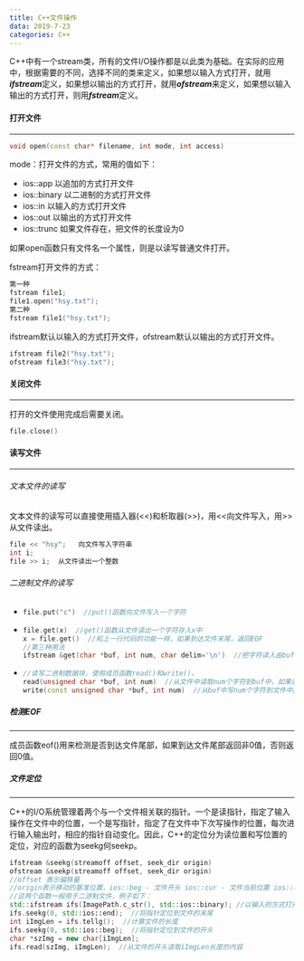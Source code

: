 ```yaml
---
title: C++文件操作
data: 2019-7-23
categories: C++
---
```


C++中有一个stream类，所有的文件I/O操作都是以此类为基础。在实际的应用中，根据需要的不同，选择不同的类来定义，如果想以输入方式打开，就用***ifstream***定义，如果想以输出的方式打开，就用***ofstream***来定义，如果想以输入输出的方式打开，则用***fstream***定义。

#### 打开文件

---

```c++
void open(const char* filename, int mode, int access)
```

mode：打开文件的方式，常用的值如下：

- ios::app  以追加的方式打开文件
- ios::binary  以二进制的方式打开文件
- ios::in  以输入的方式打开文件
- ios::out  以输出的方式打开文件
- ios::trunc  如果文件存在，把文件的长度设为0

如果open函数只有文件名一个属性，则是以读写普通文件打开。

fstream打开文件的方式：

```c++
第一种
fstream file1;
file1.open("hsy.txt");
第二种
fstream file1("hsy.txt");
```

ifstream默认以输入的方式打开文件，ofstream默认以输出的方式打开文件。

```c++
ifstream file2("hsy.txt");
ofstream file3("hsy.txt");
```

#### 关闭文件

---

打开的文件使用完成后需要关闭。

```c++
file.close()
```

#### 读写文件

---

###### 文本文件的读写

文本文件的读写可以直接使用插入器(<<)和析取器(>>)，用<<向文件写入，用>>从文件读出。

```c++
file << "hsy";   向文件写入字符串
int i;
file >> i;  从文件读出一个整数
```

###### 二进制文件的读写

- ```c++
  file.put("c")  //put()函数向文件写入一个字符
  ```

- ```c++
  file.get(x)  //get()函数从文件读出一个字符存入x中
  x = file.get()  //和上一行代码的功能一样，如果到达文件末尾，返回EOF
  //第三种用法
  ifstream &get(char *buf, int num, char delim='\n')  //把字符读入由buf指向的数组，直到读入了num个字符，或遇到delim指向的字符则结束，delim默认为'\n'。
  ```

- ```c++
  //读写二进制数据块，使用成员函数read()和write()。
  read(unsigned char *buf, int num)  //从文件中读取num个字符到buf中，如果还未读入num个字符就到了文件尾部，可使用gcount()来计算实际读取的字符数。
  write(const unsigned char *buf, int num)  //从buf中写num个字符到文件中。
  ```

##### 检测EOF

---

成员函数eof()用来检测是否到达文件尾部，如果到达文件尾部返回非0值，否则返回0值。

##### 文件定位

---

C++的I/O系统管理着两个与一个文件相关联的指针。一个是读指针，指定了输入操作在文件中的位置，一个是写指针，指定了在文件中下次写操作的位置，每次进行输入输出时，相应的指针自动变化。因此，C++的定位分为读位置和写位置的定位，对应的函数为seekg何seekp。

```c++
ifstream &seekg(streamoff offset, seek_dir origin)
ofstream &seekp(streamoff offset, seek_dir origin)
//offset 表示偏移量
//origin表示移动的基准位置，ios::beg - 文件开头 ios::cur - 文件当前位置 ios::end - 文件结尾
//这两个函数一般用于二进制文件，例子如下：
std::ifstream ifs(ImagePath.c_str(), std::ios::binary); //以输入的方式打开文件
ifs.seekg(0, std::ios::end);  //将指针定位到文件的末尾
int iImgLen = ifs.tellg();  //计算文件的长度
ifs.seekg(0, std::ios::beg);  //将指针定位到文件的开头
char *szImg = new char[iImgLen];  
ifs.read(szImg, iImgLen);  //从文件的开头读取iImgLen长度的内容
```



